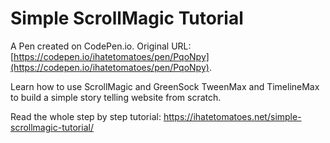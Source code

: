 # Simple ScrollMagic Tutorial

A Pen created on CodePen.io. Original URL: [https://codepen.io/ihatetomatoes/pen/PqoNpy](https://codepen.io/ihatetomatoes/pen/PqoNpy).

Learn how to use ScrollMagic and GreenSock TweenMax and TimelineMax to build a simple story telling website from scratch.

Read the whole step by step tutorial:
https://ihatetomatoes.net/simple-scrollmagic-tutorial/
